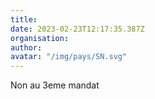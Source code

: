 ```yaml
---
title: 
date: 2023-02-23T12:17:35.387Z
organisation: 
author: 
avatar: "/img/pays/SN.svg"
---
```


Non au 3eme mandat